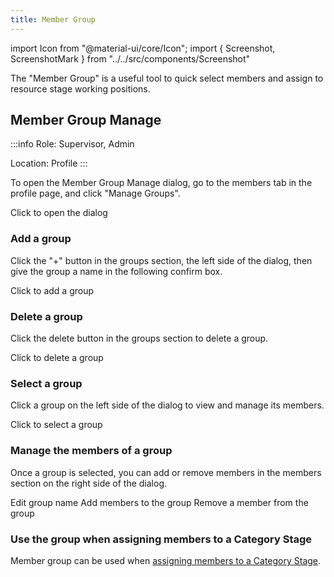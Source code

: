 ```yaml
---
title: Member Group
---
```

import Icon from "@material-ui/core/Icon";
import { Screenshot, ScreenshotMark } from "../../src/components/Screenshot"

The "Member Group" is a useful tool to quick select members and assign to resource stage working positions.

## Member Group Manage

:::info
Role: Supervisor, Admin

Location: Profile
:::

To open the Member Group Manage dialog, go to the members tab in the profile page, and click "Manage Groups".

<Screenshot image="/screenshot/member_group_manage.png">
    <ScreenshotMark x="18.5%" y="84.5%" width="15%" height="18%" textPosition="right" borderRadius="10px">
    Click to open the dialog
    </ScreenshotMark>
</Screenshot>

### Add a group

Click the "+" button in the groups section, the left side of the dialog, then give the group a name in the following confirm box.

<Screenshot image="/screenshot/member_group_addgroup.png">
    <ScreenshotMark x="19%" y="43%" width="6%" height="18%" textPosition="right" borderRadius="50%">
    Click to add a group
    </ScreenshotMark>
</Screenshot>

### Delete a group

Click the delete button in the groups section to delete a group.

<Screenshot image="/screenshot/member_group_addgroup.png">
    <ScreenshotMark x="21.1%" y="58%" width="5.6%" height="17.4%" textPosition="right" borderRadius="50%">
    Click to delete a group
    </ScreenshotMark>
</Screenshot>

### Select a group

Click a group on the left side of the dialog to view and manage its members.

<Screenshot image="/screenshot/member_group_addgroup.png">
    <ScreenshotMark x="14%" y="58%" width="12%" height="18%" textPosition="right" borderRadius="10px">
    Click to select a group
    </ScreenshotMark>
</Screenshot>

### Manage the members of a group

Once a group is selected, you can add or remove members in the members section on the right side of the dialog.

<Screenshot image="/screenshot/member_group_manage_members.png">
    <ScreenshotMark x="45.3%" y="33.2%" width="6%" height="12%" textPosition="top" borderRadius="50%">
    Edit group name
    </ScreenshotMark>
    <ScreenshotMark x="57%" y="33.2%" width="16.5%" height="12%" textPosition="right" borderRadius="10px">
    Add members to the group
    </ScreenshotMark>
    <ScreenshotMark x="89.3%" y="64.5%" width="6%" height="12%" textPosition="bottom-left" borderRadius="90%">
    Remove a member from the group
    </ScreenshotMark>
</Screenshot>


### Use the group when assigning members to a Category Stage

Member group can be used when <a href="category#assign-candidates">assigning members to a Category Stage</a>.